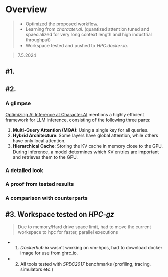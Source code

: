 # Overview
> - Optimized the proposed workflow.
> - Learning from *character.ai*. (quantized attention tuned and spaecialized for very long context length and high industrial throughput) 
> - Workspace tested and pushed to *HPC.docker.io*.

> 7.5.2024
## #1. 
## #2. 
### A glimpse

[Optimizing AI Inference at Character.AI](https://research.character.ai/optimizing-inference/) mentions a highly efficient framework for LLM inference, consisting of the following three parts: 
1.  **Multi-Query Attention (MQA)**: Using a single key for all queries.
2.  **Hybrid Architecture**: Some layers have global attention, while others have only local attention.
3.  **Hierarchical Cache**: Storing the KV cache in memory close to the GPU. During inference, a model determines which KV entries are important and retrieves them to the GPU.
### A detailed look
### A proof from tested results
### A comparison with counterparts
## #3. Workspace tested on *HPC-gz* 
> Due to memory/Hard drive space limit, had to move the current workspace to hpc for faster, parallel executions
- 1. *Dockerhub.io* wasn't working on vm-hpcs, had to download docker image for use from ghrc.io. 
- 2. All tools tested with *SPEC2017* benchmarks (profiling, tracing, simulators etc.)

<!--stackedit_data:
eyJoaXN0b3J5IjpbMTUzNDc3NDY3NSwtNDk3ODgxNzA0LC0xNj
YzMDQwNTQ5LC04MzU4MzIxNDVdfQ==
-->